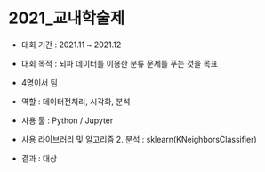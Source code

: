 # 2021_교내학술제

- 대회 기간 : 2021.11 ~ 2021.12
- 대회 목적 : 뇌파 데이터를 이용한 분류 문제를 푸는 것을 목표
- 4명이서 팀
- 역할 : 데이터전처리, 시각화, 분석
- 사용 툴 : Python / Jupyter
- 사용 라이브러리 및 알고리즘 
  2. 분석 : sklearn(KNeighborsClassifier)

- 결과 : 대상
